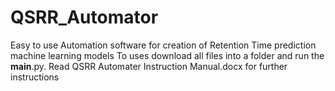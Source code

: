 # QSRR_Automator
Easy to use Automation software for creation of Retention Time prediction machine learning models
To uses download all files into a folder and run the __main__.py.  Read QSRR Automater Instruction Manual.docx for further instructions
